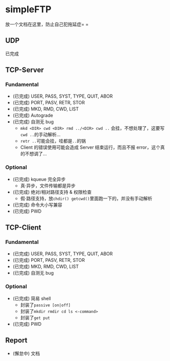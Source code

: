 # simpleFTP

放一个文档在这里，防止自己犯拖延症= =

## UDP
已完成

## TCP-Server

### Fundamental

- (已完成) USER, PASS, SYST, TYPE, QUIT, ABOR
- (已完成) PORT, PASV, RETR, STOR
- (已完成) MKD, RMD, CWD, LIST
- (已完成) Autograde
- (已完成) 自测无 bug
    - `mkd <DIR> cwd <DIR> rmd ../<DIR> cwd ..` 会挂，不想处理了，这要写`cwd ..`的手动解析...
    - `retr ..`可能会挂，哇都是`..`的锅
    - Client 的错误使用可能会造成 Server 结束运行，而且不报 error，这个真的不想调了...

### Optional

- (已完成) kqueue 完全异步
    - 真·异步，文件传输都是异步
- (已完成) 绝对/相对路径支持 & 权限检查
    - 假·路径支持，放`chdir() getcwd()`里面跑一下的，并没有手动解析
- (已完成) 命令大小写兼容
- (已完成) PWD

## TCP-Client

### Fundamental

- (已完成) USER, PASS, SYST, TYPE, QUIT, ABOR
- (已完成) PORT, PASV, RETR, STOR
- (已完成) MKD, RMD, CWD, LIST
- (已完成) 自测无 bug

### Optional

- (已完成) 简易 shell
    - 封装了`passive [on|off]`
    - 封装了`mkdir rmdir cd ls <-command>`
    - 封装了`get put`
- (已完成) PWD

## Report

- (懈怠中) 文档
